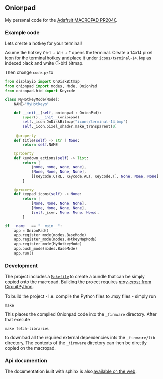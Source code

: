 ## Onionpad

My personal code for the [Adafruit MACROPAD PR2040][adafruit_macropad].

### Example code

Lets create a hotkey for your terminal!

Asume the hotkey `Ctrl` + `Alt` + `T` opens the terminal.
Create a 14x14 pixel icon for the terminal hotkey and place it
under `icons/terminal-14.bmp` as indexed black and white (1-bit) bitmap.

Then change `code.py` to

```python
from displayio import OnDiskBitmap
from onionpad import modes, Mode, OnionPad
from onionpad.hid import Keycode

class MyHotkeyMode(Mode):
    NAME="MyHotkeys"

    def __init__(self, onionpad : OnionPad):
        super().__init__(onionpad)
        self._icon OnDiskBitmap("icons/terminal-14.bmp")
        self._icon.pixel_shader.make_transparent(0)
    
     @property
    def title(self) -> str | None:
        return self.NAME

    @property
    def keydown_actions(self) -> list:
        return [
            [None, None, None, None],
            [None, None, None, None],
            [[Keycode.CTRL, Keycode.ALT, Keycode.T], None, None, None]
        ]

    @property
    def keypad_icons(self) -> None:
        return [
            [None, None, None, None],
            [None, None, None, None],
            [self._icon, None, None, None],
        ]

if __name__ == "__main__":
    app = OnionPad()
    app.register_mode(modes.BaseMode)
    app.register_mode(modes.HotkeyMapMode)
    app.register_mode(MyHotkeyMode)
    app.push_mode(modes.BaseMode)
    app.run()
```

### Development

The project includes a [`Makefile`][makefile] to create a bundle that can be
simply copied onto the macropad.
Building the project requires [*mpy-cross* from CircuitPython][mpy-cross].

To build the project - I.e. compile the Python files to .mpy files - simply run

```
make
```

This places the compiled Onionpad code into the `_firmware` directory.
After that execute

```
make fetch-libraries
```

to download all the required external dependencies into the `_firmware/lib`
directory.
The contents of the `_firmware` directory can then be directly copied on the
macropad.

### Api documention

The documentation built with sphinx is also
[available on the web][api_documentation].

  [adafruit_macropad]: https://www.adafruit.com/product/5100
  [api_documentation]: https://docs.kalehmann.de/onionpad/
  [makefile]: Makefile
  [mpy-cross]: https://github.com/adafruit/circuitpython/tree/main/mpy-cross 
